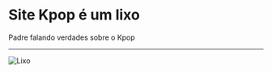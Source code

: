 # Site Kpop é um lixo

 Padre falando verdades sobre o Kpop

 ---
 
 ![Lixo](imagens/favicon.ico)
 
